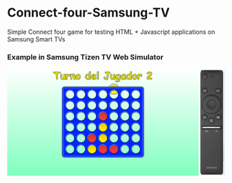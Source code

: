 # Connect-four-Samsung-TV

Simple Connect four game for testing HTML + Javascript applications on Samsung Smart TVs


### Example in Samsung Tizen TV Web Simulator
![alt text](ConnectFourSamsungTV.png)
